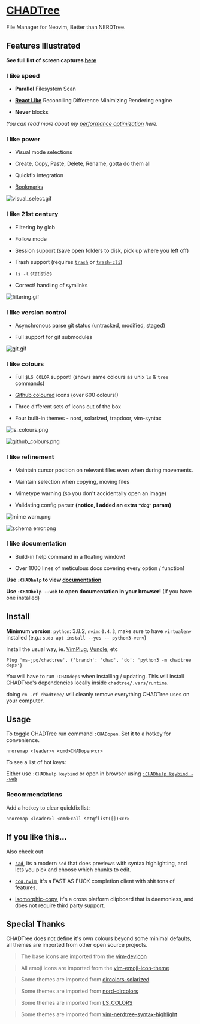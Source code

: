 # [CHADTree](https://ms-jpq.github.io/chadtree)

File Manager for Neovim, Better than NERDTree.

## Features Illustrated

**See full list of screen captures [here](https://github.com/ms-jpq/chadtree/tree/chad/docs/FEATURES.md)**

### I like speed

- **Parallel** Filesystem Scan

- **[React Like](https://reactjs.org/docs/reconciliation.html)** Reconciling Difference Minimizing Rendering engine

- **Never** blocks

_You can read more about my [performance optimization](https://github.com/ms-jpq/chadtree/tree/chad/docs/ARCHITECTURE.md) here._

### I like power

- Visual mode selections

- Create, Copy, Paste, Delete, Rename, gotta do them all

- Quickfix integration

- [Bookmarks](https://raw.githubusercontent.com/ms-jpq/chadtree/chad/docs/img/bookmarks.png)

![visual_select.gif](https://raw.githubusercontent.com/ms-jpq/chadtree/chad/docs/img/visual_select.gif)

### I like 21st century

- Filtering by glob

- Follow mode

- Session support (save open folders to disk, pick up where you left off)

- Trash support (requires [`trash`](https://formulae.brew.sh/formula/trash) or [`trash-cli`](https://github.com/andreafrancia/trash-cli))

- `ls -l` statistics

- Correct! handling of symlinks

![filtering.gif](https://raw.githubusercontent.com/ms-jpq/chadtree/chad/docs/img/filtering.gif)

### I like version control

- Asynchronous parse git status (untracked, modified, staged)

- Full support for git submodules

![git.gif](https://raw.githubusercontent.com/ms-jpq/chadtree/chad/docs/img/git_showcase.gif)

### I like colours

- Full `$LS_COLOR` support! (shows same colours as unix `ls` & `tree` commands)

- [Github coloured](https://github.com/github/linguist) icons (over 600 colours!)

- Three different sets of icons out of the box

- Four built-in themes - nord, solarized, trapdoor, vim-syntax

![ls_colours.png](https://raw.githubusercontent.com/ms-jpq/chadtree/chad/docs/img/ls_colours.png)

![github_colours.png](https://raw.githubusercontent.com/ms-jpq/chadtree/chad/docs/img/github_colours.png)

### I like refinement

- Maintain cursor position on relevant files even when during movements.

- Maintain selection when copying, moving files

- Mimetype warning (so you don't accidentally open an image)

- Validating config parser **(notice, I added an extra `"dog"` param)**

![mime warn.png](https://github.com/ms-jpq/chadtree/raw/chad/docs/img/mimetype.png)

![schema error.png](https://github.com/ms-jpq/chadtree/raw/chad/docs/img/schema_error.png)

### I like documentation

- Build-in help command in a floating window!

- Over 1000 lines of meticulous docs covering every option / function!

**Use `:CHADhelp` to view [documentation](https://github.com/ms-jpq/chadtree/tree/chad/docs)**

**Use `:CHADhelp --web` to open documentation in your browser!** (If you have one installed)

## Install

**Minimum version**: `python`: 3.8.2, `nvim`: `0.4.3`, make sure to have `virtualenv` installed (e.g.: `sudo apt install --yes -- python3-venv`)

Install the usual way, ie. [VimPlug](https://github.com/junegunn/vim-plug), [Vundle](https://github.com/VundleVim/Vundle.vim), etc

```vim
Plug 'ms-jpq/chadtree', {'branch': 'chad', 'do': 'python3 -m chadtree deps'}
```

You will have to run `:CHADdeps` when installing / updating. This will install CHADTree's dependencies locally inside `chadtree/.vars/runtime`.

doing `rm -rf chadtree/` will cleanly remove everything CHADTree uses on your computer.

## Usage

To toggle CHADTree run command `:CHADopen`. Set it to a hotkey for convenience.

```vimL
nnoremap <leader>v <cmd>CHADopen<cr>
```

To see a list of hot keys:

Either use `:CHADhelp keybind` or open in browser using [`:CHADhelp keybind --web`](https://github.com/ms-jpq/chadtree/tree/chad/docs/KEYBIND.md)

### Recommendations

Add a hotkey to clear quickfix list:

```vimL
nnoremap <leader>l <cmd>call setqflist([])<cr>
```

## If you like this...

Also check out

- [`sad`](https://github.com/ms-jpq/sad), its a modern `sed` that does previews with syntax highlighting, and lets you pick and choose which chunks to edit.

- [`coq.nvim`](https://github.com/ms-jpq/coq_nvim), it's a FAST AS FUCK completion client with shit tons of features.

- [isomorphic-copy](https://github.com/ms-jpq/isomorphic-copy), it's a cross platform clipboard that is daemonless, and does not require third party support.

## Special Thanks

CHADTree does not define it's own colours beyond some minimal defaults, all themes are imported from other open source projects.

> The base icons are imported from the [vim-devicon](https://github.com/ryanoasis/vim-devicons)

> All emoji icons are imported from the [vim-emoji-icon-theme](https://github.com/adelarsq/vim-emoji-icon-theme)

> Some themes are imported from [dircolors-solarized](https://github.com/seebi/dircolors-solarized)

> Some themes are imported from [nord-dircolors](https://github.com/arcticicestudio/nord-dircolors)

> Some themes are imported from [LS_COLORS](https://github.com/trapd00r/LS_COLORS)

> Some themes are imported from [vim-nerdtree-syntax-highlight](https://github.com/tiagofumo/vim-nerdtree-syntax-highlight)
